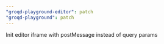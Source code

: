 ```yaml
---
"groqd-playground-editor": patch
"groqd-playground": patch
---
```


Init editor iframe with postMessage instead of query params
